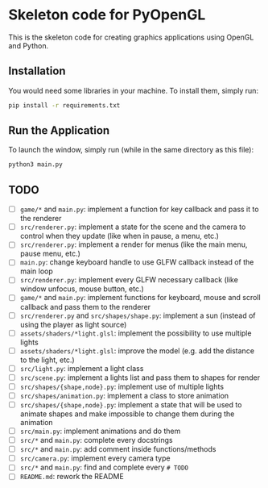 # Skeleton code for PyOpenGL

This is the skeleton code for creating graphics applications using OpenGL and Python.


## Installation

You would need some libraries in your machine. To install them, simply run:
```bash
pip install -r requirements.txt
```


## Run the Application

To launch the window, simply run (while in the same directory as this file):
```bash
python3 main.py
```


## TODO

- [ ] `game/*` and `main.py`: implement a function for key callback and pass it to the renderer
- [ ] `src/renderer.py`: implement a state for the scene and the camera to control when they update (like when in pause, a menu, etc.)
- [ ] `src/renderer.py`: implement a render for menus (like the main menu, pause menu, etc.)
- [ ] `main.py`: change keyboard handle to use GLFW callback instead of the main loop
- [ ] `src/renderer.py`: implement every GLFW necessary callback (like window unfocus, mouse button, etc.)
- [ ] `game/*` and `main.py`: implement functions for keyboard, mouse and scroll callback and pass them to the renderer
- [ ] `src/renderer.py` and `src/shapes/shape.py`: implement a sun (instead of using the player as light source)
- [ ] `assets/shaders/*light.glsl`: implement the possibility to use multiple lights
- [ ] `assets/shaders/*light.glsl`: improve the model (e.g. add the distance to the light, etc.)
- [ ] `src/light.py`: implement a light class
- [ ] `src/scene.py`: implement a lights list and pass them to shapes for render
- [ ] `src/shapes/{shape,node}.py`: implement use of multiple lights
- [ ] `src/shapes/animation.py`: implement a class to store animation
- [ ] `src/shapes/{shape,node}.py`: implement a state that will be used to animate shapes and make impossible to change them during the animation
- [ ] `src/main.py`: implement animations and do them
- [ ] `src/*` and `main.py`: complete every docstrings
- [ ] `src/*` and `main.py`: add comment inside functions/methods
- [ ] `src/camera.py`: implement every camera type
- [ ] `src/*` and `main.py`: find and complete every `# TODO`
- [ ] `README.md`: rework the README
